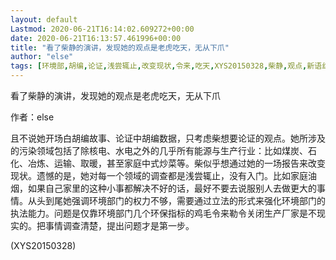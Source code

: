 ```yaml
---
layout: default
Lastmod: 2020-06-21T16:14:02.609272+00:00
date: 2020-06-21T16:13:57.461996+00:00
title: "看了柴静的演讲，发现她的观点是老虎吃天，无从下爪"
author: "else"
tags: [环境部,胡编,论证,浅尝辄止,改变现状,令来,吃天,XYS20150328,柴静,观点,新语丝]
---
```


看了柴静的演讲，发现她的观点是老虎吃天，无从下爪

作者：else

且不说她开场白胡编故事、论证中胡编数据，只考虑柴想要论证的观点。她所涉及的污染领域包括了除核电、水电之外的几乎所有能源与生产行业：比如煤炭、石化、冶炼、运输、取暖，甚至家庭中式炒菜等。柴似乎想通过她的一场报告来改变现状。遗憾的是，她对每一个领域的调查都是浅尝辄止，没有入门。比如家庭油烟，如果自己家里的这种小事都解决不好的话，最好不要去说服别人去做更大的事情。从头到尾她强调环境部门的权力不够，需要通过立法的形式来强化环境部门的执法能力。问题是仅靠环境部门几个环保指标的鸡毛令来勒令关闭生产厂家是不现实的。把事情调查清楚，提出问题才是第一步。

(XYS20150328)

